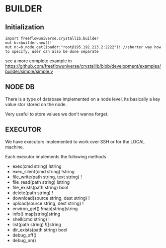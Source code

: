 # BUILDER

## Initialization

```golang
import freeflowuniverse.crystallib.builder
mut b:=builder.new()!
mut n:=b.node_get(ipaddr:"root@195.192.213.2:2222")! //shorter way how to specify, user can also be done separate
```

see a more complete example in https://github.com/freeflowuniverse/crystallib/blob/development/examples/builder/simple/simple.v

## NODE DB

There is a type of database implemented on a node level, its basically a key value stor stored on the node.

Very useful to store values we don't wanna forget.

## EXECUTOR

We have executors implemented to work over SSH or for the LOCAL machine.

Each executor implements the following methods

- exec(cmd string) !string
- exec_silent(cmd string) !string
- file_write(path string, text string) !
- file_read(path string) !string
- file_exists(path string) bool
- delete(path string) !
- download(source string, dest string) !
- upload(source string, dest string) !
- environ_get() !map[string]string
- info() map[string]string
- shell(cmd string) !
- list(path string) ![]string
- dir_exists(path string) bool
- debug_off()
- debug_on()

